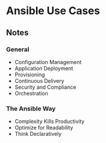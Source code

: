# Ansible Use Cases

## Notes

### General

- Configuration Management
- Application Deployment
- Provisioning
- Continuous Delivery
- Security and Compliance
- Orchestration

### The Ansible Way

- Complexity Kills Productivity
- Optimize for Readability
- Think Declaratively
